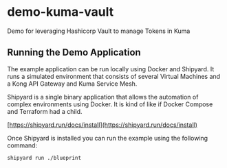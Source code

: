 # demo-kuma-vault
Demo for leveraging Hashicorp Vault to manage Tokens in Kuma

## Running the Demo Application

The example application can be run locally using Docker and Shipyard. It runs a simulated environment that
consists of several Virtual Machines and a Kong API Gateway and Kuma Service Mesh.

Shipyard is a single binary application that allows the automation of complex environments using Docker. It is kind
of like if Docker Compose and Terraform had a child.

[https://shipyard.run/docs/install](https://shipyard.run/docs/install)

Once Shipyard is installed you can run the example using the following command:

```shell
shipyard run ./blueprint
```
